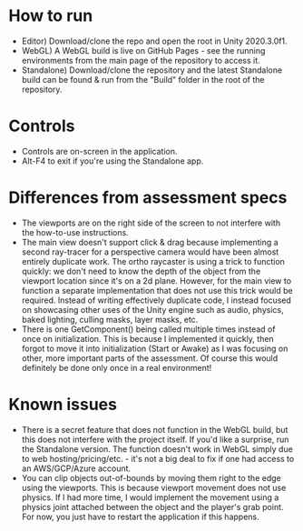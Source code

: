 # How to run
* Editor) Download/clone the repo and open the root in Unity 2020.3.0f1.
* WebGL) A WebGL build is live on GitHub Pages - see the running environments from the main page of the repository to access it.
* Standalone) Download/clone the repository and the latest Standalone build can be found & run from the "Build" folder in the root of the repository.

# Controls
* Controls are on-screen in the application.
* Alt-F4 to exit if you're using the Standalone app.

# Differences from assessment specs
* The viewports are on the right side of the screen to not interfere with the how-to-use instructions.
* The main view doesn't support click & drag because implementing a second ray-tracer for a perspective camera would have been almost entirely duplicate work. The ortho raycaster is using a trick to function quickly: we don't need to know the depth of the object from the viewport location since it's on a 2d plane. However, for the main view to function a separate implementation that does not use this trick would be required. Instead of writing effectively duplicate code, I instead focused on showcasing other uses of the Unity engine such as audio, physics, baked lighting, culling masks, layer masks, etc.
* There is one GetComponent<RectTransform>() being called multiple times instead of once on initialization. This is because I implemented it quickly, then forgot to move it into initialization (Start or Awake) as I was focusing on other, more important parts of the assessment. Of course this would definitely be done only once in a real environment!

# Known issues
* There is a secret feature that does not function in the WebGL build, but this does not interfere with the project itself. If you'd like a surprise, run the Standalone version. The function doesn't work in WebGL simply due to web hosting/pricing/etc. - it's not a big deal to fix if one had access to an AWS/GCP/Azure account.
* You can clip objects out-of-bounds by moving them right to the edge using the viewports. This is because viewport movement does not use physics. If I had more time, I would implement the movement using a physics joint attached between the object and the player's grab point. For now, you just have to restart the application if this happens.
